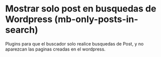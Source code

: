 # Mostrar solo post en busquedas de Wordpress (mb-only-posts-in-search)
 Plugins para que el buscador solo realice busquedas de Post, y no aparezcan las paginas creadas en el wordpress.
